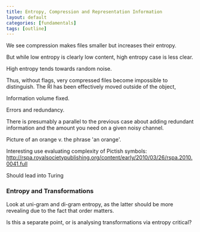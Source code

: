 ```yaml
---
title: Entropy, Compression and Representation Information
layout: default
categories: [fundamentals]
tags: [outline]
---
```


We see compression makes files smaller but increases their entropy.

But while low entropy is clearly low content, high entropy case is less clear.

High entropy tends towards random noise.

Thus, without flags, very compressed files become impossible to distinguish. The RI has been effectively moved outside of the object, 

Information volume fixed.

Errors and redundancy.

There is presumably a parallel to the previous case about adding redundant information and the amount you need on a given noisy channel.

Picture of an orange v. the phrase 'an orange'.

Interesting use evaluating complexity of Pictish symbols: http://rspa.royalsocietypublishing.org/content/early/2010/03/26/rspa.2010.0041.full

Should lead into Turing

### Entropy and Transformations ###
Look at uni-gram and di-gram entropy, as the latter should be more revealing due to the fact that order matters.

Is this a separate point, or is analysing transformations via entropy critical?

